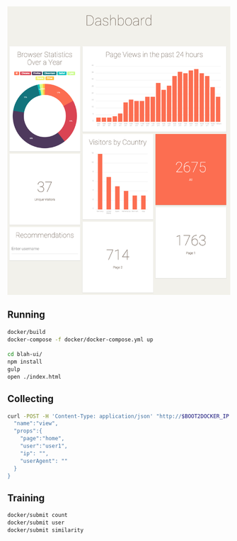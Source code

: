 ![Dashboard](/dashboard.png)

## Running

```bash
docker/build
docker-compose -f docker/docker-compose.yml up

cd blah-ui/
npm install
gulp
open ./index.html
```

## Collecting

```bash
curl -POST -H 'Content-Type: application/json' "http://$BOOT2DOCKER_IP:8000/events" -d '{
  "name":"view",
  "props":{
    "page":"home",
    "user":"user1",
    "ip": "",
    "userAgent": ""
  }
}
```

## Training

```bash
docker/submit count
docker/submit user
docker/submit similarity
```
